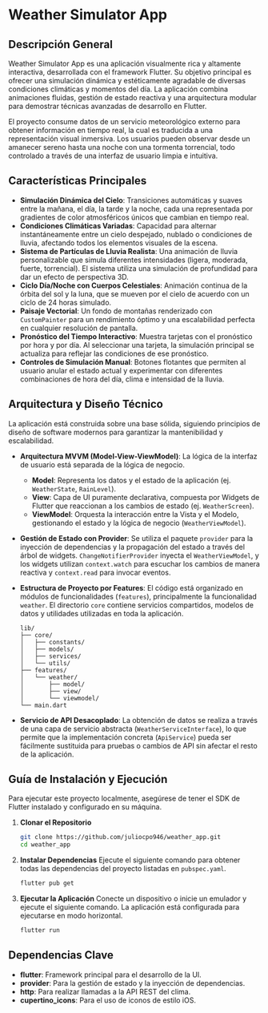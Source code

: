 # Weather Simulator App

## Descripción General

Weather Simulator App es una aplicación visualmente rica y altamente interactiva, desarrollada con el framework Flutter. Su objetivo principal es ofrecer una simulación dinámica y estéticamente agradable de diversas condiciones climáticas y momentos del día. La aplicación combina animaciones fluidas, gestión de estado reactiva y una arquitectura modular para demostrar técnicas avanzadas de desarrollo en Flutter.

El proyecto consume datos de un servicio meteorológico externo para obtener información en tiempo real, la cual es traducida a una representación visual inmersiva. Los usuarios pueden observar desde un amanecer sereno hasta una noche con una tormenta torrencial, todo controlado a través de una interfaz de usuario limpia e intuitiva.

## Características Principales

* **Simulación Dinámica del Cielo**: Transiciones automáticas y suaves entre la mañana, el día, la tarde y la noche, cada una representada por gradientes de color atmosféricos únicos que cambian en tiempo real.
* **Condiciones Climáticas Variadas**: Capacidad para alternar instantáneamente entre un cielo despejado, nublado o condiciones de lluvia, afectando todos los elementos visuales de la escena.
* **Sistema de Partículas de Lluvia Realista**: Una animación de lluvia personalizable que simula diferentes intensidades (ligera, moderada, fuerte, torrencial). El sistema utiliza una simulación de profundidad para dar un efecto de perspectiva 3D.
* **Ciclo Día/Noche con Cuerpos Celestiales**: Animación continua de la órbita del sol y la luna, que se mueven por el cielo de acuerdo con un ciclo de 24 horas simulado.
* **Paisaje Vectorial**: Un fondo de montañas renderizado con `CustomPainter` para un rendimiento óptimo y una escalabilidad perfecta en cualquier resolución de pantalla.
* **Pronóstico del Tiempo Interactivo**: Muestra tarjetas con el pronóstico por hora y por día. Al seleccionar una tarjeta, la simulación principal se actualiza para reflejar las condiciones de ese pronóstico.
* **Controles de Simulación Manual**: Botones flotantes que permiten al usuario anular el estado actual y experimentar con diferentes combinaciones de hora del día, clima e intensidad de la lluvia.

## Arquitectura y Diseño Técnico

La aplicación está construida sobre una base sólida, siguiendo principios de diseño de software modernos para garantizar la mantenibilidad y escalabilidad.

* **Arquitectura MVVM (Model-View-ViewModel)**: La lógica de la interfaz de usuario está separada de la lógica de negocio.

    * **Model**: Representa los datos y el estado de la aplicación (ej. `WeatherState`, `RainLevel`).
    * **View**: Capa de UI puramente declarativa, compuesta por Widgets de Flutter que reaccionan a los cambios de estado (ej. `WeatherScreen`).
    * **ViewModel**: Orquesta la interacción entre la Vista y el Modelo, gestionando el estado y la lógica de negocio (`WeatherViewModel`).

* **Gestión de Estado con Provider**: Se utiliza el paquete `provider` para la inyección de dependencias y la propagación del estado a través del árbol de widgets. `ChangeNotifierProvider` inyecta el `WeatherViewModel`, y los widgets utilizan `context.watch` para escuchar los cambios de manera reactiva y `context.read` para invocar eventos.

* **Estructura de Proyecto por Features**: El código está organizado en módulos de funcionalidades (`features`), principalmente la funcionalidad `weather`. El directorio `core` contiene servicios compartidos, modelos de datos y utilidades utilizadas en toda la aplicación.

  ```
  lib/
  ├── core/
  │   ├── constants/
  │   ├── models/
  │   ├── services/
  │   └── utils/
  ├── features/
  │   └── weather/
  │       ├── model/
  │       ├── view/
  │       └── viewmodel/
  └── main.dart
  ```

* **Servicio de API Desacoplado**: La obtención de datos se realiza a través de una capa de servicio abstracta (`WeatherServiceInterface`), lo que permite que la implementación concreta (`ApiService`) pueda ser fácilmente sustituida para pruebas o cambios de API sin afectar el resto de la aplicación.

## Guía de Instalación y Ejecución

Para ejecutar este proyecto localmente, asegúrese de tener el SDK de Flutter instalado y configurado en su máquina.

1.  **Clonar el Repositorio**

    ```sh
    git clone https://github.com/juliocpo946/weather_app.git
    cd weather_app
    ```

2.  **Instalar Dependencias**
    Ejecute el siguiente comando para obtener todas las dependencias del proyecto listadas en `pubspec.yaml`.

    ```sh
    flutter pub get
    ```

3.  **Ejecutar la Aplicación**
    Conecte un dispositivo o inicie un emulador y ejecute el siguiente comando. La aplicación está configurada para ejecutarse en modo horizontal.

    ```sh
    flutter run
    ```

## Dependencias Clave

* **flutter**: Framework principal para el desarrollo de la UI.
* **provider**: Para la gestión de estado y la inyección de dependencias.
* **http**: Para realizar llamadas a la API REST del clima.
* **cupertino\_icons**: Para el uso de iconos de estilo iOS.